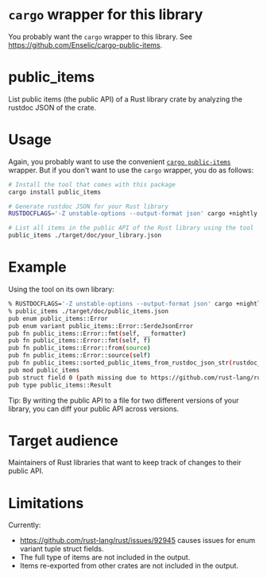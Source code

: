 # `cargo` wrapper for this library

You probably want the `cargo` wrapper to this library. See https://github.com/Enselic/cargo-public-items.

# public_items

List public items (the public API) of a Rust library crate by analyzing the rustdoc JSON of the crate.

# Usage

Again, you probably want to use the convenient [`cargo public-items`](https://crates.io/crates/cargo-public-items) wrapper. But if you don't want to use the `cargo` wrapper, you do as follows:

```bash
# Install the tool that comes with this package
cargo install public_items

# Generate rustdoc JSON for your Rust library
RUSTDOCFLAGS='-Z unstable-options --output-format json' cargo +nightly doc --lib --no-deps

# List all items in the public API of the Rust library using the tool
public_items ./target/doc/your_library.json
```

# Example

Using the tool on its own library:
```bash
% RUSTDOCFLAGS='-Z unstable-options --output-format json' cargo +nightly doc --lib --no-deps
% public_items ./target/doc/public_items.json
pub enum public_items::Error
pub enum variant public_items::Error::SerdeJsonError
pub fn public_items::Error::fmt(self, __formatter)
pub fn public_items::Error::fmt(self, f)
pub fn public_items::Error::from(source)
pub fn public_items::Error::source(self)
pub fn public_items::sorted_public_items_from_rustdoc_json_str(rustdoc_json_str)
pub mod public_items
pub struct field 0 (path missing due to https://github.com/rust-lang/rust/issues/92945)
pub type public_items::Result
```

Tip: By writing the public API to a file for two different versions of your library, you can diff your public API across versions.

# Target audience

Maintainers of Rust libraries that want to keep track of changes to their public API.

# Limitations

Currently:
* https://github.com/rust-lang/rust/issues/92945 causes issues for enum variant tuple struct fields.
* The full type of items are not included in the output.
* Items re-exported from other crates are not included in the output.
